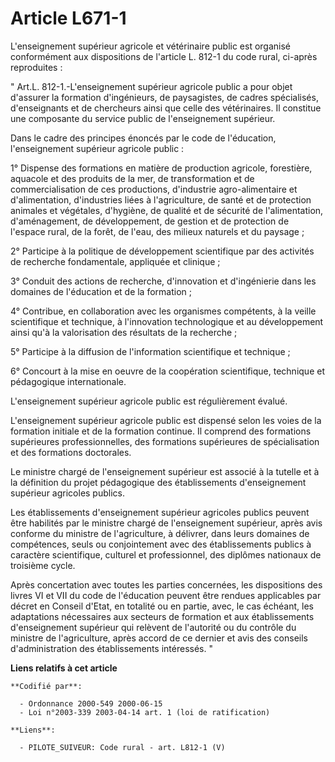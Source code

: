 # Article L671-1

L'enseignement supérieur agricole et vétérinaire public est organisé conformément aux dispositions de l'article L. 812-1 du
code rural, ci-après reproduites : 

" Art.L. 812-1.-L'enseignement supérieur agricole public a pour objet d'assurer la formation d'ingénieurs, de paysagistes, de
cadres spécialisés, d'enseignants et de chercheurs ainsi que celle des vétérinaires. Il constitue une composante du service
public de l'enseignement supérieur. 

Dans le cadre des principes énoncés par le code de l'éducation, l'enseignement supérieur agricole public : 

1° Dispense des formations en matière de production agricole, forestière, aquacole et des produits de la mer, de
transformation et de commercialisation de ces productions, d'industrie agro-alimentaire et d'alimentation, d'industries liées
à l'agriculture, de santé et de protection animales et végétales, d'hygiène, de qualité et de sécurité de l'alimentation,
d'aménagement, de développement, de gestion et de protection de l'espace rural, de la forêt, de l'eau, des milieux naturels
et du paysage ; 

2° Participe à la politique de développement scientifique par des activités de recherche fondamentale, appliquée et
clinique ; 

3° Conduit des actions de recherche, d'innovation et d'ingénierie dans les domaines de l'éducation et de la formation ; 

4° Contribue, en collaboration avec les organismes compétents, à la veille scientifique et technique, à l'innovation
technologique et au développement ainsi qu'à la valorisation des résultats de la recherche ; 

5° Participe à la diffusion de l'information scientifique et technique ; 

6° Concourt à la mise en oeuvre de la coopération scientifique, technique et pédagogique internationale.

L'enseignement supérieur agricole public est régulièrement évalué.

L'enseignement supérieur agricole public est dispensé selon les voies de la formation initiale et de la formation continue.
Il comprend des formations supérieures professionnelles, des formations supérieures de spécialisation et des formations
doctorales. 

Le ministre chargé de l'enseignement supérieur est associé à la tutelle et à la définition du projet pédagogique des
établissements d'enseignement supérieur agricoles publics. 

Les établissements d'enseignement supérieur agricoles publics peuvent être habilités par le ministre chargé de l'enseignement
supérieur, après avis conforme du ministre de l'agriculture, à délivrer, dans leurs domaines de compétences, seuls ou
conjointement avec des établissements publics à caractère scientifique, culturel et professionnel, des diplômes nationaux de
troisième cycle. 

Après concertation avec toutes les parties concernées, les dispositions des livres VI et VII du code de l'éducation peuvent
être rendues applicables par décret en Conseil d'Etat, en totalité ou en partie, avec, le cas échéant, les adaptations
nécessaires aux secteurs de formation et aux établissements d'enseignement supérieur qui relèvent de l'autorité ou du
contrôle du ministre de l'agriculture, après accord de ce dernier et avis des conseils d'administration des établissements
intéressés. "

**Liens relatifs à cet article**

	**Codifié par**:

	  - Ordonnance 2000-549 2000-06-15
	  - Loi n°2003-339 2003-04-14 art. 1 (loi de ratification)

	**Liens**:

	  - PILOTE_SUIVEUR: Code rural - art. L812-1 (V)
